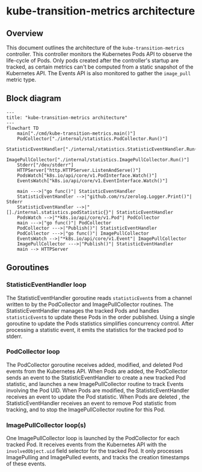 # kube-transition-metrics architecture

## Overview

This document outlines the architecture of the `kube-transition-metrics`
controller.
This controller monitors the Kubernetes Pods API to observe the life-cycle of
Pods.
Only pods created after the controller's startup are tracked, as certain metrics
can't be computed from a static snapshot of the Kubernetes API.
The Events API is also monitored to gather the `image_pull` metric type.

## Block diagram

```mermaid
---
title: "kube-transition-metrics architecture"
---
flowchart TD
    main["./cmd/kube-transition-metrics.main()"]
    PodCollector["./internal/statistics.PodCollector.Run()"]
    StatisticEventHandler["./internal/statistics.StatisticEventHandler.Run()"]
    ImagePullCollector["./internal/statistics.ImagePullCollector.Run()"]
    Stderr["/dev/stderr"]
    HTTPServer["http.HTTPServer.ListenAndServe()"]
    PodsWatch["k8s.io/api/core/v1.PodInterface.Watch()"]
    EventsWatch["k8s.io/api/core/v1.EventInterface.Watch()"]

    main --->|"go func()"| StatisticEventHandler
    StatisticEventHandler -->|"github.com/rs/zerolog.Logger.Print()"| Stderr
    StatisticEventHandler -->|"[]./internal.statistics.podStatistic{}"| StatisticEventHandler
    PodsWatch -->|"*k8s.io/api/core/v1.Pod"| PodCollector
    main --->|"go func()"| PodCollector
    PodCollector --->|"Publish()"| StatisticEventHandler
    PodCollector --->|"go func()"| ImagePullCollector
    EventsWatch -->|"*k8s.io/api/core/v1.Event"| ImagePullCollector
    ImagePullCollector --->|"Publish()"| StatisticEventHandler
    main --> HTTPServer
```

## Goroutines

### StatisticEventHandler loop

The StatisticEventHandler goroutine reads `statisticEvent`s from a channel
written to by the PodCollector and ImagePullCollector routines.
The StatisticEventHandler manages the tracked Pods and handles `statisticEvent`s
to update these Pods in the order published.
Using a single goroutine to update the Pods statistics simplifies concurrency
control.
After processing a statistic event, it emits the statistics for the tracked pod
to stderr.

### PodCollector loop

The PodCollector goroutine receives added, modified, and deleted Pod events from
the Kubernetes API.
When Pods are added, the PodCollector sends an event to the
StatisticEventHandler to create a new tracked Pod statistic, and launches a new
ImagePullCollector routine to track Events involving the Pod UID.
When Pods are modified, the StatisticEventHandler receives an event to update
the Pod statistic.
When Pods are deleted , the StatisticEventHandler receives an event to remove
Pod statistic from tracking, and to stop the ImagePullCollector routine for this
Pod.

### ImagePullCollector loop(s)

One ImagePullCollector loop is launched by the PodCollector for each tracked
Pod.
It receives events from the Kubernetes API with the `involvedObject.uid` field
selector for the tracked Pod.
It only processes ImagePulling and ImagePulled events, and tracks the creation
timestamps of these events.
